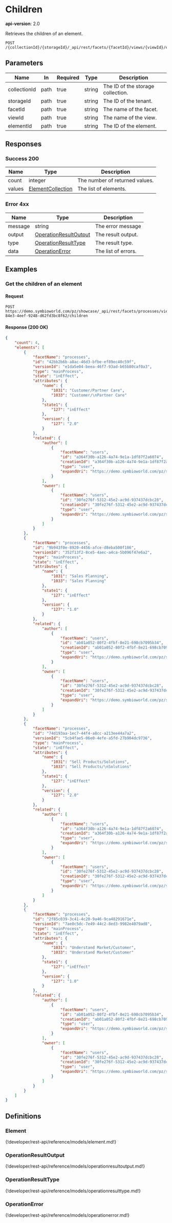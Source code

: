 # Children

**api-version**: 2.0

Retrieves the children of an element.

```
POST /{collectionId}/{storageId}/_api/rest/facets/{facetId}/views/{viewId}/elements/{elementId}/children
```

## Parameters

| Name | In | Required | Type | Description |
|---|---|---|---|---|
| collectionId | path | true | string | The ID of the storage collection. |
| storageId | path | true | string | The ID of the tenant. |
| facetId | path | true | string | The name of the facet. |
| viewId | path | true | string | The name of the view. |
| elementId | path | true | string | The ID of the element. |

## Responses

### Success 200

| Name | Type | Description |
|---|---|---|
| count | integer | The number of returned values. |
| values | [ElementCollection](#element) | The list of elements. |

### Error 4xx

| Name | Type | Description |
|---|---|---|
| message | string | The error message |
| output | [OperationResultOutput](#operationresulttype) | The result output. |
| type | [OperationResultType](#operationresulttype) | The result type. |
| data | [OperationError](#operationerror) | The list of errors. |

## Examples

### Get the children of an element

#### Request
```
POST https://demo.symbioworld.com/pz/showcase/_api/rest/facets/processes/views/tree/elements/81a90000-84e3-4eef-9248-d62fd3bc8f62/children
```

#### Response (200 OK)
```json
{
    "count": 4,
    "elements": [
        {
            "facetName": "processes",
            "id": "42bb2b6b-a8ac-46d3-bfbe-ef89ec40c59f",
            "versionId": "e1da5e04-beea-46f7-93ad-b65b80caf0a3",
            "type": "mainProcess",
            "state": "inEffect",
            "attributes": {
                "name": {
                    "1031": "Customer/Partner Care",
                    "1033": "Customer/\nPartner Care"
                },
                "state1": {
                    "127": "inEffect"
                },
                "version": {
                    "127": "2.0"
                }
            },
            "related": {
                "author": [
                    {
                        "facetName": "users",
                        "id": "a364f30b-a126-4a74-9e1a-1df87f2a6074",
                        "creationId": "a364f30b-a126-4a74-9e1a-1df87f2a6074",
                        "type": "user",
                        "expandUri": "https://demo.symbioworld.com/pz/showcase/_api/rest/facets/users/views/detail/elements/a364f30b-a126-4a74-9e1a-1df87f2a6074"
                    }
                ],
                "owner": [
                    {
                        "facetName": "users",
                        "id": "30fe276f-5312-45e2-ac9d-937437dcbc28",
                        "creationId": "30fe276f-5312-45e2-ac9d-937437dcbc28",
                        "type": "user",
                        "expandUri": "https://demo.symbioworld.com/pz/showcase/_api/rest/facets/users/views/detail/elements/30fe276f-5312-45e2-ac9d-937437dcbc28"
                    }
                ]
            }
        },
        {
            "facetName": "processes",
            "id": "9b943f0e-8920-4456-afce-d8eba500f186",
            "versionId": "352f13f2-8ce5-4aec-a4ca-5b096f47e6a2",
            "type": "mainProcess",
            "state": "inEffect",
            "attributes": {
                "name": {
                    "1031": "Sales Planning",
                    "1033": "Sales Planning"
                },
                "state1": {
                    "127": "inEffect"
                },
                "version": {
                    "127": "1.0"
                }
            },
            "related": {
                "author": [
                    {
                        "facetName": "users",
                        "id": "ab01a052-80f2-4fbf-8e21-698cb7095b34",
                        "creationId": "ab01a052-80f2-4fbf-8e21-698cb7095b34",
                        "type": "user",
                        "expandUri": "https://demo.symbioworld.com/pz/showcase/_api/rest/facets/users/views/detail/elements/ab01a052-80f2-4fbf-8e21-698cb7095b34"
                    }
                ],
                "owner": [
                    {
                        "facetName": "users",
                        "id": "30fe276f-5312-45e2-ac9d-937437dcbc28",
                        "creationId": "30fe276f-5312-45e2-ac9d-937437dcbc28",
                        "type": "user",
                        "expandUri": "https://demo.symbioworld.com/pz/showcase/_api/rest/facets/users/views/detail/elements/30fe276f-5312-45e2-ac9d-937437dcbc28"
                    }
                ]
            }
        },
        {
            "facetName": "processes",
            "id": "74d193aa-1ec7-44f4-a8cc-a213ee44a7a2",
            "versionId": "5cb4fae5-06e0-4efe-a5fd-27b904dc9736",
            "type": "mainProcess",
            "state": "inEffect",
            "attributes": {
                "name": {
                    "1031": "Sell Products/Solutions",
                    "1033": "Sell Products/\nSolutions"
                },
                "state1": {
                    "127": "inEffect"
                },
                "version": {
                    "127": "2.0"
                }
            },
            "related": {
                "author": [
                    {
                        "facetName": "users",
                        "id": "a364f30b-a126-4a74-9e1a-1df87f2a6074",
                        "creationId": "a364f30b-a126-4a74-9e1a-1df87f2a6074",
                        "type": "user",
                        "expandUri": "https://demo.symbioworld.com/pz/showcase/_api/rest/facets/users/views/detail/elements/a364f30b-a126-4a74-9e1a-1df87f2a6074"
                    }
                ],
                "owner": [
                    {
                        "facetName": "users",
                        "id": "30fe276f-5312-45e2-ac9d-937437dcbc28",
                        "creationId": "30fe276f-5312-45e2-ac9d-937437dcbc28",
                        "type": "user",
                        "expandUri": "https://demo.symbioworld.com/pz/showcase/_api/rest/facets/users/views/detail/elements/30fe276f-5312-45e2-ac9d-937437dcbc28"
                    }
                ]
            }
        },
        {
            "facetName": "processes",
            "id": "2f85c039-3c41-4c20-9a46-9ca48291671e",
            "versionId": "7ae0c5dc-7e49-44c2-8ed3-9982e4079ad8",
            "type": "mainProcess",
            "state": "inEffect",
            "attributes": {
                "name": {
                    "1031": "Understand Market/Customer",
                    "1033": "Understand Market/Customer"
                },
                "state1": {
                    "127": "inEffect"
                },
                "version": {
                    "127": "1.0"
                }
            },
            "related": {
                "author": [
                    {
                        "facetName": "users",
                        "id": "ab01a052-80f2-4fbf-8e21-698cb7095b34",
                        "creationId": "ab01a052-80f2-4fbf-8e21-698cb7095b34",
                        "type": "user",
                        "expandUri": "https://demo.symbioworld.com/pz/showcase/_api/rest/facets/users/views/detail/elements/ab01a052-80f2-4fbf-8e21-698cb7095b34"
                    }
                ],
                "owner": [
                    {
                        "facetName": "users",
                        "id": "30fe276f-5312-45e2-ac9d-937437dcbc28",
                        "creationId": "30fe276f-5312-45e2-ac9d-937437dcbc28",
                        "type": "user",
                        "expandUri": "https://demo.symbioworld.com/pz/showcase/_api/rest/facets/users/views/detail/elements/30fe276f-5312-45e2-ac9d-937437dcbc28"
                    }
                ]
            }
        }
    ]
}
```

## Definitions

### Element
{!developer/rest-api/reference/models/element.md!}

### OperationResultOutput
{!developer/rest-api/reference/models/operationresultoutput.md!}

### OperationResultType
{!developer/rest-api/reference/models/operationresulttype.md!}

### OperationError
{!developer/rest-api/reference/models/operationerror.md!}
